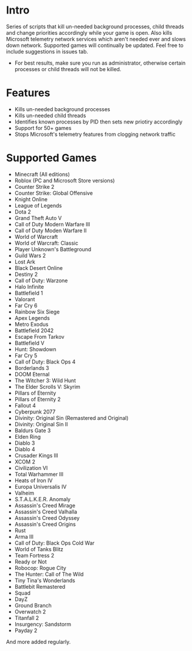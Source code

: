 # Intro
Series of scripts that kill un-needed background processes, child threads and change priorities accordingly while your game is open. Also kills Microsoft telemetry network services which aren't needed ever and slows down network. Supported games will continually be updated. Feel free to include suggestions in issues tab. 
* For best results, make sure you run as administrator, otherwise certain processes or child threads will not be killed.

# Features
- Kills un-needed background processes
- Kills un-needed child threads
- Identifies known processes by PID then sets new priotiry accordingly
- Support for 50+ games
- Stops Microsoft's telemetry features from clogging network traffic

# Supported Games
- Minecraft (All editions)
- Roblox (PC and Microsoft Store versions)
- Counter Strike 2
- Counter Strike: Global Offensive
- Knight Online
- League of Legends
- Dota 2
- Grand Theft Auto V
- Call of Duty Modern Warfare III
- Call of Duty Moden Warfare II
- World of Warcraft
- World of Warcraft: Classic
- Player Unknown's Battleground
- Guild Wars 2
- Lost Ark
- Black Desert Online
- Destiny 2
- Call of Duty: Warzone
- Halo Infinite
- Battlefield 1
- Valorant
- Far Cry 6
- Rainbow Six Siege
- Apex Legends
- Metro Exodus
- Battlefield 2042
- Escape From Tarkov
- Battlefield V
- Hunt: Showdown
- Far Cry 5
- Call of Duty: Black Ops 4
- Borderlands 3
- DOOM Eternal
- The Witcher 3: Wild Hunt
- The Elder Scrolls V: Skyrim
- Pillars of Eternity
- Pillars of Eternity 2
- Fallout 4
- Cyberpunk 2077
- Divinity: Original Sin (Remastered and Original)
- Divinity: Original Sin II
- Baldurs Gate 3
- Elden Ring
- Diablo 3
- Diablo 4
- Crusader Kings III
- XCOM 2
- Civilization VI
- Total Warhammer III
- Heats of Iron IV
- Europa Universalis IV
- Valheim
- S.T.A.L.K.E.R. Anomaly
- Assassin's Creed Mirage
- Assassin's Creed Valhalla
- Assassin's Creed Odyssey
- Assassin's Creed Origins
- Rust
- Arma III
- Call of Duty: Black Ops Cold War
- World of Tanks Blitz
- Team Fortress 2
- Ready or Not
- Robocop: Rogue City
- The Hunter: Call of The Wild
- Tiny Tina's Wonderlands
- Battlebit Remastered
- Squad
- DayZ
- Ground Branch
- Overwatch 2
- Titanfall 2
- Insurgency: Sandstorm
- Payday 2

And more added regularly.
